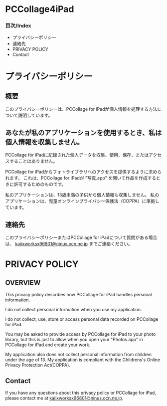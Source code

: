 # PCCollage4iPad

### 目次/Index
- プライバシーポリシー
- 連絡先
- PRIVACY POLICY
- Contact

# プライバシーポリシー 

## 概要

このプライバシーポリシーは、PCCollage for iPadが個人情報を処理する方法について説明しています。

## あなたが私のアプリケーションを使用するとき、私は個人情報を収集しません。

PCCollage for iPadに記録された個人データを収集、使用、保存、またはアクセスすることはありません。

PCCollage for iPadからフォトライブラリへのアクセスを提供するように求められます。
これは、PCCollage for iPadが "写真.app" を開いて作品を作成するときに許可するためのものです。

私のアプリケーションは、13歳未満の子供から個人情報も収集しません。
私のアプリケーションは、児童オンラインプライバシー保護法（COPPA）に準拠しています。

## 連絡先

このプライバシーポリシーまたはPCCollage for iPadについて質問がある場合は、
kajixworksx96801@ninus.ocn.ne.jp
までご連絡ください。


# PRIVACY POLICY

## OVERVIEW

This privacy policy describes how PCCollage for iPad handles personal information.

I do not collect personal information when you use my application.

I do not collect, use, store or access personal data recorded on PCCollage for iPad.

You may be asked to provide access by PCCollage for iPad to your photo library, 
but this is just to allow when you open your "Photos.app" in PCCollage for iPad and create your work.

My application also does not collect personal information from children under the age of 13.
My application is compliant with the Childrens's Online Privacy Protection Act(COPPA).

## Contact

If you have any questions about this privacy policy or PCCollage for iPad, 
please contact me at kajixworksx96801@ninus.ocn.ne.jp.
